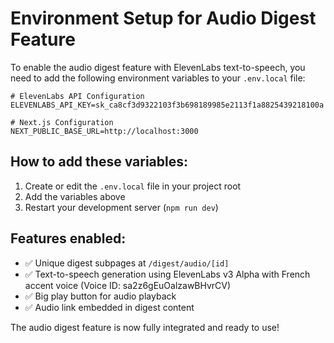 # Environment Setup for Audio Digest Feature

To enable the audio digest feature with ElevenLabs text-to-speech, you need to add the following environment variables to your `.env.local` file:

```env
# ElevenLabs API Configuration
ELEVENLABS_API_KEY=sk_ca8cf3d9322103f3b698189985e2113f1a8825439218100a

# Next.js Configuration
NEXT_PUBLIC_BASE_URL=http://localhost:3000
```

## How to add these variables:

1. Create or edit the `.env.local` file in your project root
2. Add the variables above
3. Restart your development server (`npm run dev`)

## Features enabled:

- ✅ Unique digest subpages at `/digest/audio/[id]`
- ✅ Text-to-speech generation using ElevenLabs v3 Alpha with French accent voice (Voice ID: sa2z6gEuOalzawBHvrCV)
- ✅ Big play button for audio playback
- ✅ Audio link embedded in digest content

The audio digest feature is now fully integrated and ready to use!
